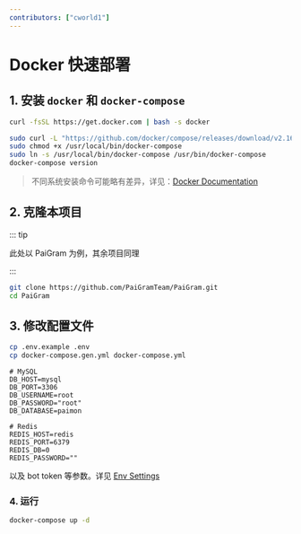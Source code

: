 ```yaml
---
contributors: ["cworld1"]
---
```


# Docker 快速部署

## 1. 安装 `docker` 和 `docker-compose`

```bash
curl -fsSL https://get.docker.com | bash -s docker
```

```bash
sudo curl -L "https://github.com/docker/compose/releases/download/v2.16.0/docker-compose-$(uname -s)-$(uname -m)" -o /usr/local/bin/docker-compose
sudo chmod +x /usr/local/bin/docker-compose
sudo ln -s /usr/local/bin/docker-compose /usr/bin/docker-compose
docker-compose version
```

> 不同系统安装命令可能略有差异，详见：[Docker Documentation](https://docs.docker.com/compose/install/)
>

## 2. 克隆本项目

::: tip

此处以 PaiGram 为例，其余项目同理

:::

```bash
git clone https://github.com/PaiGramTeam/PaiGram.git
cd PaiGram
```

## 3. 修改配置文件

```bash
cp .env.example .env
cp docker-compose.gen.yml docker-compose.yml
```

```dotenv
# MySQL
DB_HOST=mysql
DB_PORT=3306
DB_USERNAME=root
DB_PASSWORD="root"
DB_DATABASE=paimon

# Redis
REDIS_HOST=redis
REDIS_PORT=6379
REDIS_DB=0
REDIS_PASSWORD=""
```

以及 bot token 等参数。详见 [Env Settings](../quick-start/env)

### 4. 运行

```bash
docker-compose up -d
```

